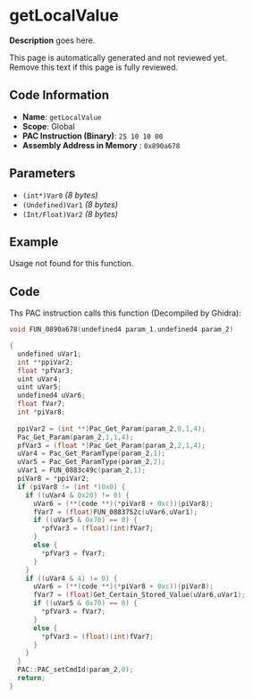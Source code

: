 # getLocalValue

**Description** goes here.

This page is automatically generated and not reviewed yet.<br>Remove this text if this page is fully reviewed.

## Code Information

- **Name**: `getLocalValue`
- **Scope**: Global
- **PAC Instruction (Binary)**: `25 10 10 00`
- **Assembly Address in Memory** : `0x890a678`

## Parameters

- `(int*)Var0` *(8 bytes)*
- `(Undefined)Var1` *(8 bytes)*
- `(Int/Float)Var2` *(8 bytes)*

## Example

Usage not found for this function.

## Code

Ths PAC instruction calls this function (Decompiled by Ghidra):

```c
void FUN_0890a678(undefined4 param_1,undefined4 param_2)

{
  undefined uVar1;
  int **ppiVar2;
  float *pfVar3;
  uint uVar4;
  uint uVar5;
  undefined4 uVar6;
  float fVar7;
  int *piVar8;
  
  ppiVar2 = (int **)Pac_Get_Param(param_2,0,1,4);
  Pac_Get_Param(param_2,1,1,4);
  pfVar3 = (float *)Pac_Get_Param(param_2,2,1,4);
  uVar4 = Pac_Get_ParamType(param_2,1);
  uVar5 = Pac_Get_ParamType(param_2,2);
  uVar1 = FUN_0883c49c(param_2,1);
  piVar8 = *ppiVar2;
  if (piVar8 != (int *)0x0) {
    if ((uVar4 & 0x20) != 0) {
      uVar6 = (**(code **)(*piVar8 + 0xc))(piVar8);
      fVar7 = (float)FUN_0883752c(uVar6,uVar1);
      if ((uVar5 & 0x70) == 0) {
        *pfVar3 = (float)(int)fVar7;
      }
      else {
        *pfVar3 = fVar7;
      }
    }
    if ((uVar4 & 4) != 0) {
      uVar6 = (**(code **)(*piVar8 + 0xc))(piVar8);
      fVar7 = (float)Get_Certain_Stored_Value(uVar6,uVar1);
      if ((uVar5 & 0x70) == 0) {
        *pfVar3 = fVar7;
      }
      else {
        *pfVar3 = (float)(int)fVar7;
      }
    }
  }
  PAC::PAC_setCmdId(param_2,0);
  return;
}
```

